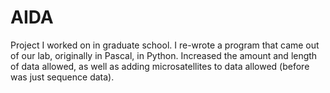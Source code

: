 # AIDA
Project I worked on in graduate school. I re-wrote a program that came out of our lab, originally in Pascal, in Python. Increased the amount and length of data allowed, as well as adding microsatellites to data allowed (before was just sequence data).
